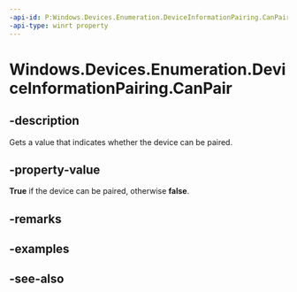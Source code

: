 ```yaml
---
-api-id: P:Windows.Devices.Enumeration.DeviceInformationPairing.CanPair
-api-type: winrt property
---
```


<!-- Property syntax
public bool CanPair { get; }
-->

# Windows.Devices.Enumeration.DeviceInformationPairing.CanPair

## -description
Gets a value that indicates whether the device can be paired.

## -property-value
**True** if the device can be paired, otherwise **false**.

## -remarks

## -examples

## -see-also
